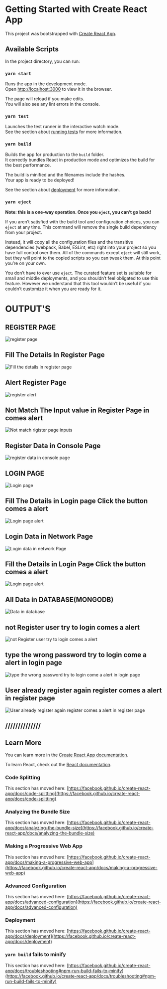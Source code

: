 # Getting Started with Create React App

This project was bootstrapped with [Create React App](https://github.com/facebook/create-react-app).

## Available Scripts

In the project directory, you can run:

### `yarn start`

Runs the app in the development mode.\
Open [http://localhost:3000](http://localhost:3000) to view it in the browser.

The page will reload if you make edits.\
You will also see any lint errors in the console.

### `yarn test`

Launches the test runner in the interactive watch mode.\
See the section about [running tests](https://facebook.github.io/create-react-app/docs/running-tests) for more information.

### `yarn build`

Builds the app for production to the `build` folder.\
It correctly bundles React in production mode and optimizes the build for the best performance.

The build is minified and the filenames include the hashes.\
Your app is ready to be deployed!

See the section about [deployment](https://facebook.github.io/create-react-app/docs/deployment) for more information.

### `yarn eject`

**Note: this is a one-way operation. Once you `eject`, you can’t go back!**

If you aren’t satisfied with the build tool and configuration choices, you can `eject` at any time. This command will remove the single build dependency from your project.

Instead, it will copy all the configuration files and the transitive dependencies (webpack, Babel, ESLint, etc) right into your project so you have full control over them. All of the commands except `eject` will still work, but they will point to the copied scripts so you can tweak them. At this point you’re on your own.

You don’t have to ever use `eject`. The curated feature set is suitable for small and middle deployments, and you shouldn’t feel obligated to use this feature. However we understand that this tool wouldn’t be useful if you couldn’t customize it when you are ready for it.

# OUTPUT'S
## REGISTER PAGE
![register page](https://user-images.githubusercontent.com/95854682/183359370-3c38aff8-48d2-4113-9a8f-543f36e981c2.jpeg)
## Fill The Details In Register Page
![Fill the details in register page](https://user-images.githubusercontent.com/95854682/183360102-28250203-f7c2-49e7-983d-a777bf811439.jpeg)
## Alert Register Page
![register alert](https://user-images.githubusercontent.com/95854682/183360363-63a9d2cf-a9a7-4c3a-9463-08f51d3ba96e.jpeg)
## Not Match The Input value in Register Page in comes alert
![Not match rigister page inputs](https://user-images.githubusercontent.com/95854682/183360981-9ed4b69a-dc34-422e-9e61-d3c0291cffa5.jpeg)
## Register Data in Console Page
![register data in console page](https://user-images.githubusercontent.com/95854682/183361974-45303bc1-dd20-43e0-b333-c9a7432a88fb.jpeg)
## LOGIN PAGE
![Login page](https://user-images.githubusercontent.com/95854682/183359680-a94d1d35-21ee-45b4-acba-5c94dc797381.jpeg)
## Fill The Details in Login page Click the button comes a alert
![Login page alert](https://user-images.githubusercontent.com/95854682/183361463-e7a54381-3687-4775-9d82-fbb2fc34302b.jpeg)
## Login Data in Network Page
![Login data in network Page](https://user-images.githubusercontent.com/95854682/183362269-dfde2b68-daf1-41cf-8965-eb3ddf7440dc.jpeg)
## Fill the Details in Login Page Click the button comes a alert
![Login page alert](https://user-images.githubusercontent.com/95854682/183362901-8631e5e5-a2d7-41db-8aed-b1ed4d389327.jpeg)

## All Data in DATABASE(MONGODB)
![Data in database](https://user-images.githubusercontent.com/95854682/183363304-57dd9925-ae56-4876-8cf1-ef1e82907088.jpeg)

## not Register user try to login comes a alert
![not Register user try to login comes a alert](https://user-images.githubusercontent.com/95854682/183364218-11771722-e686-4fb4-b46a-ddecca4467ab.jpeg)
## type the wrong password try to login come a alert in login page
![type the wrong password try to login come a alert in login page](https://user-images.githubusercontent.com/95854682/183364726-007a2d2e-5136-4c1a-ada6-756adde2cdcf.jpeg)
## User already register again register comes a alert in register page
![User already register again register comes a alert in register page](https://user-images.githubusercontent.com/95854682/183364895-462e351d-9f42-49e7-96df-861cadff7734.jpeg)

## //////////////

## Learn More

You can learn more in the [Create React App documentation](https://facebook.github.io/create-react-app/docs/getting-started).

To learn React, check out the [React documentation](https://reactjs.org/).

### Code Splitting

This section has moved here: [https://facebook.github.io/create-react-app/docs/code-splitting](https://facebook.github.io/create-react-app/docs/code-splitting)

### Analyzing the Bundle Size

This section has moved here: [https://facebook.github.io/create-react-app/docs/analyzing-the-bundle-size](https://facebook.github.io/create-react-app/docs/analyzing-the-bundle-size)

### Making a Progressive Web App

This section has moved here: [https://facebook.github.io/create-react-app/docs/making-a-progressive-web-app](https://facebook.github.io/create-react-app/docs/making-a-progressive-web-app)

### Advanced Configuration

This section has moved here: [https://facebook.github.io/create-react-app/docs/advanced-configuration](https://facebook.github.io/create-react-app/docs/advanced-configuration)

### Deployment

This section has moved here: [https://facebook.github.io/create-react-app/docs/deployment](https://facebook.github.io/create-react-app/docs/deployment)

### `yarn build` fails to minify

This section has moved here: [https://facebook.github.io/create-react-app/docs/troubleshooting#npm-run-build-fails-to-minify](https://facebook.github.io/create-react-app/docs/troubleshooting#npm-run-build-fails-to-minify)
